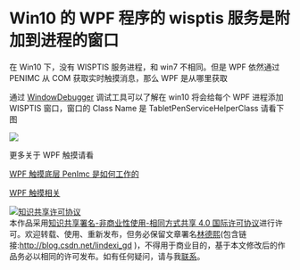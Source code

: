 
# Win10 的 WPF 程序的 wisptis 服务是附加到进程的窗口

在 Win10 下，没有 WISPTIS 服务进程，和 win7 不相同。但是 WPF 依然通过 PENIMC 从 COM 获取实时触摸消息，那么 WPF 是从哪里获取

<!--more-->


<!-- CreateTime:2020/7/30 17:19:49 -->



通过 [WindowDebugger](https://github.com/kkwpsv/WindowDebugger ) 调试工具可以了解在 win10 将会给每个 WPF 进程添加 WISPTIS 窗口，窗口的 Class Name 是 TabletPenServiceHelperClass 请看下图

<!-- ![](image/Win10 的 WPF 程序的 wisptis 服务是附加到进程的窗口/Win10 的 WPF 程序的 wisptis 服务是附加到进程的窗口0.png) -->

![](http://image.acmx.xyz/lindexi%2F20207301722262659.jpg)

更多关于 WPF 触摸请看

[WPF 触摸底层 PenImc 是如何工作的](https://blog.lindexi.com/post/WPF-%E8%A7%A6%E6%91%B8%E5%BA%95%E5%B1%82-PenImc-%E6%98%AF%E5%A6%82%E4%BD%95%E5%B7%A5%E4%BD%9C%E7%9A%84.html)

[WPF 触摸相关](https://blog.lindexi.com/post/WPF-%E8%A7%A6%E6%91%B8%E7%9B%B8%E5%85%B3.html)




<a rel="license" href="http://creativecommons.org/licenses/by-nc-sa/4.0/"><img alt="知识共享许可协议" style="border-width:0" src="https://licensebuttons.net/l/by-nc-sa/4.0/88x31.png" /></a><br />本作品采用<a rel="license" href="http://creativecommons.org/licenses/by-nc-sa/4.0/">知识共享署名-非商业性使用-相同方式共享 4.0 国际许可协议</a>进行许可。欢迎转载、使用、重新发布，但务必保留文章署名[林德熙](http://blog.csdn.net/lindexi_gd)(包含链接:http://blog.csdn.net/lindexi_gd )，不得用于商业目的，基于本文修改后的作品务必以相同的许可发布。如有任何疑问，请与我[联系](mailto:lindexi_gd@163.com)。